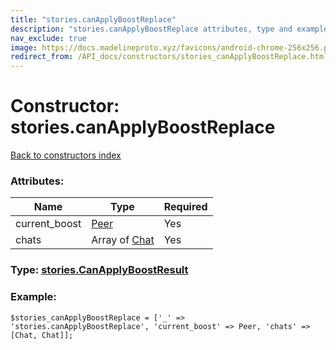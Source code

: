 ```yaml
---
title: "stories.canApplyBoostReplace"
description: "stories.canApplyBoostReplace attributes, type and example"
nav_exclude: true
image: https://docs.madelineproto.xyz/favicons/android-chrome-256x256.png
redirect_from: /API_docs/constructors/stories_canApplyBoostReplace.html
---
```

# Constructor: stories.canApplyBoostReplace  
[Back to constructors index](/API_docs/constructors/index.html)



### Attributes:

| Name     |    Type       | Required |
|----------|---------------|----------|
|current\_boost|[Peer](/API_docs/types/Peer.html) | Yes|
|chats|Array of [Chat](/API_docs/types/Chat.html) | Yes|



### Type: [stories.CanApplyBoostResult](/API_docs/types/stories.CanApplyBoostResult.html)


### Example:

```
$stories_canApplyBoostReplace = ['_' => 'stories.canApplyBoostReplace', 'current_boost' => Peer, 'chats' => [Chat, Chat]];
```  
